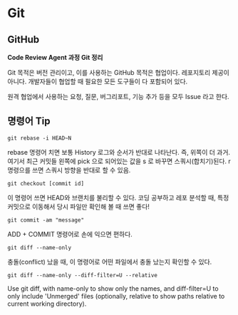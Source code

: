 # Git

## GitHub

**Code Review Agent 과정 Git 정리**

Git 목적은 버전 관리이고, 이를 사용하는 GitHub 목적은 협업이다. 레포지토리 제공이 아니다. 개발자들이 협업할 때 필요한 모든 도구들이 다 포함되어 있다.

원격 협업에서 사용하는 요청, 질문, 버그리포트, 기능 추가 등을 모두 Issue 라고 한다.

## 명령어 Tip

`git rebase -i HEAD~N`

rebase 명령어 치면 보통 History 로그와 순서가 반대로 나타난다. 즉, 위쪽이 더 과거. 여기서 최근 커밋들 왼쪽에 pick 으로 되어있는 값을 s 로 바꾸면 스쿼시(합치기)된다. r 명령으를 쓰면 스쿼시 방향을 반대로 할 수 있음.
 
`git checkout [commit id]`

이 명령어 쓰면 HEAD와 브랜치를 불리할 수 있다. 코딩 공부하고 레포 분석할 때, 특정 커밋으로 이동해서 당시 파일만 확인해 볼 때 쓰면 좋다!

`git commit -am "message"`

ADD + COMMIT 명령어로 손에 익으면 편하다.

`git diff --name-only`

충돌(conflict) 났을 때, 이 명령어로 어떤 파일에서 충돌 났는지 확인할 수 있다.

`git diff --name-only --diff-filter=U --relative`

Use git diff, with name-only to show only the names, and diff-filter=U to only include 'Unmerged' files (optionally, relative to show paths relative to current working directory).
